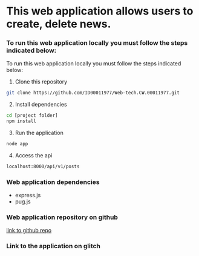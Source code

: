 # This web application allows users to create, delete news.

### To run this web application locally you must follow the steps indicated below:

To run this web application locally you must follow the steps indicated below:

1. Clone this repository
```bash
git clone https://github.com/ID00011977/Web-tech.CW.00011977.git
```
2. Install dependencies
```bash
cd [project folder]
npm install
```
3. Run the application
```bash
node app
``` 
4. Access the api
```bash
localhost:8000/api/v1/posts
``` 
### Web application dependencies
 - express.js 
 - pug.js

### Web application repository on github
[link to github repo](https://github.com/ID00011977/Web-tech.CW.00011977.git)

### Link to the application on glitch
[]()
